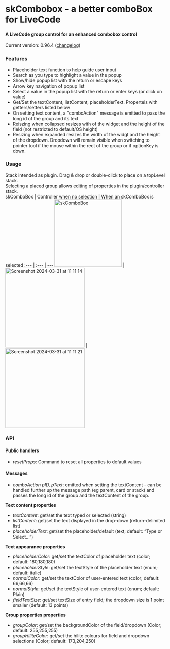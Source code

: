 # skCombobox - a better comboBox for LiveCode
#### A LiveCode group control for an enhanced combobox control
Current version: 0.96.4 ([changelog](/changelog.md))  
  
### Features
- Placeholder text function to help guide user input
- Search as you type to highlight a value in the popup
- Show/hide popup list with the return or escape keys
- Arrow key navigation of popup list
- Select a value in the popup list with the return or enter keys (or click on value)
- Get/Set the textContent, listContent, placeholderText. Properteis with getters/setters listed below
- On setting text content, a "comboAction" message is emitted to pass the long id of the group and its text
- Reiszing when collapsed resizes with of the widget and the height of the field (not restricted to default/OS height)
- Resizing when expanded resizes the width of the widgt and the height of the dropdown. Dropdown will remain visible when switching to pointer tool if the mouse within the rect of the group or if optionKey is down.
  
### Usage
Stack intended as plugin. Drag & drop or double-click to place on a topLevel stack.  
Selecting a placed group allows editing of properties in the plugin/controller stack.  
skComboBox | Controller when no selection | When an skComboBox is selected
:--- | :--- | ---
<img width="212" alt="skComboBox" src="https://github.com/stam66/skComboBox/assets/5677273/b6f28b4a-94a0-429b-9f9d-e921583c473e"> | <img width="250" alt="Screenshot 2024-03-31 at 11 11 14" src="https://github.com/stam66/skComboBox/assets/5677273/407bdc30-ee1f-4461-8b93-8ad44265ffe7"> | <img width="250" alt="Screenshot 2024-03-31 at 11 11 21" src="https://github.com/stam66/skComboBox/assets/5677273/6ba5ea52-075a-4c5a-a47d-cd37ab9de32f">


  
### API
#### Public handlers
- _resetProps_: Command to reset all properties to default values

#### Messages
- _comboAction pID, pText_: emitted when setting the textContent - can be handled further up the message path (eg parent, card or stack) and passes the long id of the group and the textContent of the group.  
  
**Text content properties**  
- _textContent_: get/set the text typed or selected (string)  
- _listContent_: get/set the text displayed in the drop-down (return-delimited list)  
- _placeholderText_: get/set the placeholder/default (text; default: “Type or Select…”)  
  
**Text appearance properties**  
- _placeholderColor_: get/set the textColor of placeholder text (color; default: 180,180,180)  
- _placeholderStyle_: get/set the textStyle of the placeholder text (enum; default: italic)  
- _normalColor_: get/set the textColor of user-entered text (color; default: 66,66,66)  
- _normalStyle_: get/set the textStyle of user-entered text (enum; default: Plain)  
- _fieldTextSize_: get/set textSize of entry field; the dropdown size is 1 point smaller (default: 13 points)

**Group properties properties**  
- _groupColor_: get/set the backgroundColor of the field/dropdown (Color; default: 255,255,255)
- _groupHiliteColor_: get/set the hilite colours for field and dropdown selections (Color; default: 173,204,250)

